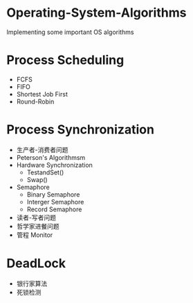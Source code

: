 # Operating-System-Algorithms
Implementing some important OS algorithms 



# Process Scheduling

* FCFS
* FIFO
* Shortest Job First
* Round-Robin

# Process Synchronization

* 生产者-消费者问题
* Peterson's Algorithmsm
* Hardware Synchronization
   * TestandSet() 
   * Swap()
* Semaphore
  * Binary Semaphore
  * Interger Semaphore
  * Record Semaphore
* 读者-写者问题
* 哲学家进餐问题
* 管程 Monitor



# DeadLock

* 银行家算法
* 死锁检测
